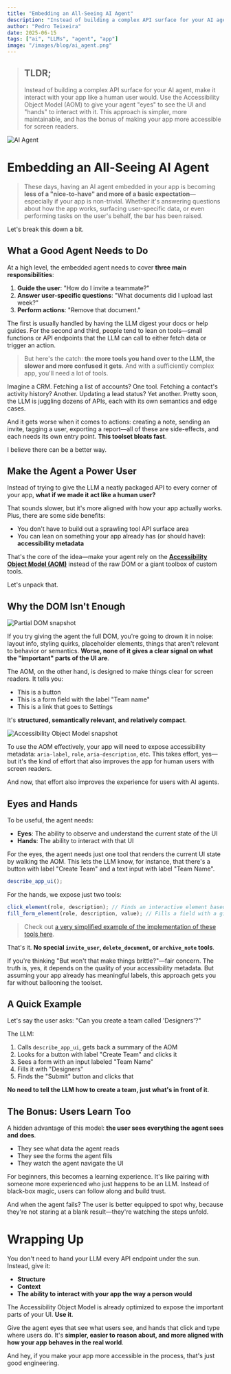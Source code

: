 ```yaml
---
title: "Embedding an All-Seeing AI Agent"
description: "Instead of building a complex API surface for your AI agent, make it interact with your app like a human user would."
author: "Pedro Teixeira"
date: 2025-06-15
tags: ["ai", "LLMs", "agent", "app"]
image: "/images/blog/ai_agent.png"
---
```


> ## TLDR;
>
> Instead of building a complex API surface for your AI agent, make it interact with your app like a human user would. Use the Accessibility Object Model (AOM) to give your agent "eyes" to see the UI and "hands" to interact with it. This approach is simpler, more maintainable, and has the bonus of making your app more accessible for screen readers.

![AI Agent](/images/blog/ai_agent.png)

# Embedding an All-Seeing AI Agent

> These days, having an AI agent embedded in your app is becoming **less of a "nice-to-have" and more of a basic expectation**—especially if your app is non-trivial. Whether it's answering questions about how the app works, surfacing user-specific data, or even performing tasks on the user's behalf, the bar has been raised.

Let's break this down a bit.

## What a Good Agent Needs to Do

At a high level, the embedded agent needs to cover **three main responsibilities**:

1. **Guide the user**: "How do I invite a teammate?"
2. **Answer user-specific questions**: "What documents did I upload last week?"
3. **Perform actions**: "Remove that document."

The first is usually handled by having the LLM digest your docs or help guides. For the second and third, people tend to lean on tools—small functions or API endpoints that the LLM can call to either fetch data or trigger an action.

> But here's the catch: **the more tools you hand over to the LLM, the slower and more confused it gets**. And with a sufficiently complex app, you'll need a lot of tools.

Imagine a CRM. Fetching a list of accounts? One tool. Fetching a contact's activity history? Another. Updating a lead status? Yet another. Pretty soon, the LLM is juggling dozens of APIs, each with its own semantics and edge cases.

And it gets worse when it comes to actions: creating a note, sending an invite, tagging a user, exporting a report—all of these are side-effects, and each needs its own entry point. **This toolset bloats fast**.

I believe there can be a better way.

## Make the Agent a Power User

Instead of trying to give the LLM a neatly packaged API to every corner of your app, **what if we made it act like a human user?**

That sounds slower, but it's more aligned with how your app actually works. Plus, there are some side benefits:

- You don't have to build out a sprawling tool API surface area
- You can lean on something your app already has (or should have): **accessibility metadata**

That's the core of the idea—make your agent rely on the [**Accessibility Object Model (AOM)**](https://wicg.github.io/aom/explainer.html) instead of the raw DOM or a giant toolbox of custom tools.

Let's unpack that.

## Why the DOM Isn't Enough

![Partial DOM snapshot](/images/blog/big_dom.png)

If you try giving the agent the full DOM, you're going to drown it in noise: layout info, styling quirks, placeholder elements, things that aren't relevant to behavior or semantics. **Worse, none of it gives a clear signal on what the "important" parts of the UI are**.

The AOM, on the other hand, is designed to make things clear for screen readers. It tells you:

- This is a button
- This is a form field with the label "Team name"
- This is a link that goes to Settings

It's **structured, semantically relevant, and relatively compact**.

![Accessibility Object Model snapshot](/images/blog/accessibility_object_model.png)

To use the AOM effectively, your app will need to expose accessibility metadata: `aria-label`, `role`, `aria-description`, etc. This takes effort, yes—but it's the kind of effort that also improves the app for human users with screen readers.

And now, that effort also improves the experience for users with AI agents.

## Eyes and Hands

To be useful, the agent needs:

- **Eyes**: The ability to observe and understand the current state of the UI
- **Hands**: The ability to interact with that UI

For the eyes, the agent needs just one tool that renders the current UI state by walking the AOM. This lets the LLM know, for instance, that there's a button with label "Create Team" and a text input with label "Team Name".

```typescript
describe_app_ui();
```

For the hands, we expose just two tools:

```typescript
click_element(role, description); // Finds an interactive element based on its role and description, and clicks it
fill_form_element(role, description, value); // Fills a field with a given value
```

> Check out [a very simplified example of the implementation of these tools here](https://gist.github.com/pgte/a1cc1565659736cac81a7955f6686774).

That's it. **No special `invite_user`, `delete_document`, or `archive_note` tools**.

If you're thinking "But won't that make things brittle?"—fair concern. The truth is, yes, it depends on the quality of your accessibility metadata. But assuming your app already has meaningful labels, this approach gets you far without ballooning the toolset.

## A Quick Example

Let's say the user asks: "Can you create a team called 'Designers'?"

The LLM:

1. Calls `describe_app_ui`, gets back a summary of the AOM
2. Looks for a button with label "Create Team" and clicks it
3. Sees a form with an input labeled "Team Name"
4. Fills it with "Designers"
5. Finds the "Submit" button and clicks that

**No need to tell the LLM how to create a team, just what's in front of it**.

## The Bonus: Users Learn Too

A hidden advantage of this model: **the user sees everything the agent sees and does**.

- They see what data the agent reads
- They see the forms the agent fills
- They watch the agent navigate the UI

For beginners, this becomes a learning experience. It's like pairing with someone more experienced who just happens to be an LLM. Instead of black-box magic, users can follow along and build trust.

And when the agent fails? The user is better equipped to spot why, because they're not staring at a blank result—they're watching the steps unfold.

# Wrapping Up

You don't need to hand your LLM every API endpoint under the sun. Instead, give it:

- **Structure**
- **Context**
- **The ability to interact with your app the way a person would**

The Accessibility Object Model is already optimized to expose the important parts of your UI. **Use it**.

Give the agent eyes that see what users see, and hands that click and type where users do. It's **simpler, easier to reason about, and more aligned with how your app behaves in the real world**.

And hey, if you make your app more accessible in the process, that's just good engineering.
